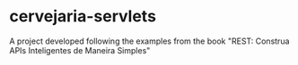 # cervejaria-servlets
A project developed following the examples from the book "REST: Construa APIs Inteligentes de Maneira Simples"
